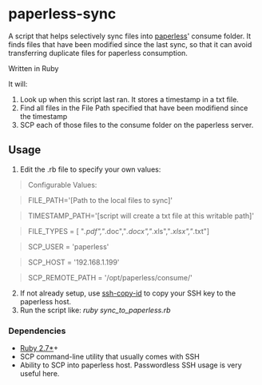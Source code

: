 # paperless-sync
A script that helps selectively sync files into [paperless](https://docs.paperless-ngx.com/)' consume folder. It finds 
files that have been modified since the last sync, so that it can avoid transferring duplicate files for paperless 
consumption. 

Written in Ruby

It will:
1. Look up when this script last ran. It stores a timestamp in a txt file.
2. Find all files in the File Path specified that have been modifiend since the timestamp
3. SCP each of those files to the consume folder on the paperless server.

## Usage
1. Edit the .rb file to specify your own values:

>  Configurable Values:
  
>  FILE_PATH='[Path to the local files to sync]'

>  TIMESTAMP_PATH='[script will create a txt file at this writable path]'

>  FILE_TYPES = [ "*.pdf","*.doc","*.docx","*.xls","*.xlsx","*.txt"]

>  SCP_USER = 'paperless'

>  SCP_HOST = '192.168.1.199'

>  SCP_REMOTE_PATH = '/opt/paperless/consume/'

2. If not already setup, use [ssh-copy-id](https://www.ssh.com/academy/ssh/copy-id)  to copy your SSH key to the paperless host.
3. Run the script like: *ruby sync_to_paperless.rb*

### Dependencies

* [Ruby 2.7*](https://www.ruby-lang.org/en/downloads/)+
* SCP command-line utility that usually comes with SSH
* Ability to SCP into paperless host. Passwordless SSH usage is very useful here.